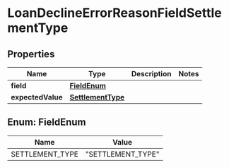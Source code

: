 # LoanDeclineErrorReasonFieldSettlementType

## Properties
Name | Type | Description | Notes
------------ | ------------- | ------------- | -------------
**field** | [**FieldEnum**](#FieldEnum) |  | 
**expectedValue** | [**SettlementType**](SettlementType.md) |  | 

<a name="FieldEnum"></a>
## Enum: FieldEnum
Name | Value
---- | -----
SETTLEMENT_TYPE | &quot;SETTLEMENT_TYPE&quot;
